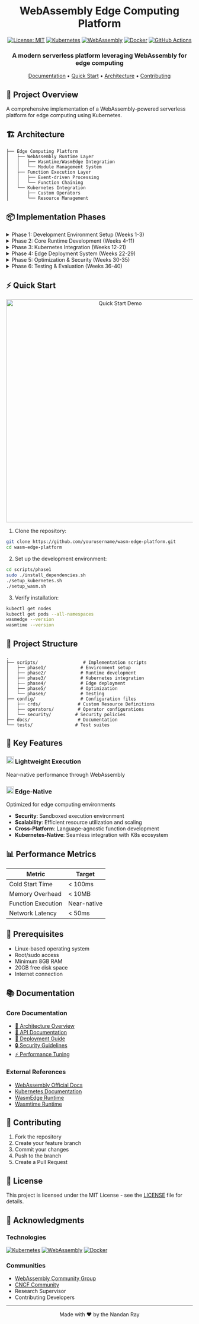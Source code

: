 <div align="center">
  <h1>WebAssembly Edge Computing Platform</h1>

  [![License: MIT](https://img.shields.io/badge/License-MIT-yellow.svg)](https://opensource.org/licenses/MIT)
  [![Kubernetes](https://img.shields.io/badge/kubernetes-%23326ce5.svg?style=flat&logo=kubernetes&logoColor=white)](https://kubernetes.io/)
  [![WebAssembly](https://img.shields.io/badge/webassembly-654FF0.svg?style=flat&logo=webassembly&logoColor=white)](https://webassembly.org/)
  [![Docker](https://img.shields.io/badge/docker-%230db7ed.svg?style=flat&logo=docker&logoColor=white)](https://www.docker.com/)
  [![GitHub Actions](https://img.shields.io/badge/github%20actions-%232671E5.svg?style=flat&logo=githubactions&logoColor=white)](https://github.com/features/actions)
</div>

<div align="center">
  <h3>A modern serverless platform leveraging WebAssembly for edge computing</h3>
  
  [Documentation](docs/README.md) • 
  [Quick Start](#quick-start) • 
  [Architecture](#architecture) • 
  [Contributing](#contributing)
</div>

## 🚀 Project Overview

A comprehensive implementation of a WebAssembly-powered serverless platform for edge computing using Kubernetes.

## 🏗️ Architecture

```
├── Edge Computing Platform
│   ├── WebAssembly Runtime Layer
│   │   ├── Wasmtime/WasmEdge Integration
│   │   └── Module Management System
│   ├── Function Execution Layer
│   │   ├── Event-driven Processing
│   │   └── Function Chaining
│   └── Kubernetes Integration
│       ├── Custom Operators
│       └── Resource Management
```

## 📦 Implementation Phases

<details>
<summary>Phase 1: Development Environment Setup (Weeks 1-3)</summary>

### <img src="https://raw.githubusercontent.com/kubernetes/community/master/icons/svg/resources/unlabeled/pod-128.svg" width="20"/> Development Environment
- Development infrastructure setup
- Kubernetes cluster configuration
- WebAssembly runtime installation
- Monitoring stack deployment

→ [Detailed Documentation](scripts/phase1/README.md)
</details>

<details>
<summary>Phase 2: Core Runtime Development (Weeks 4-11)</summary>

### <img src="https://raw.githubusercontent.com/kubernetes/community/master/icons/svg/resources/unlabeled/pod-128.svg" width="20"/> Core Runtime Development
- WebAssembly runtime integration
- Function execution engine
- Module caching system
- Memory management

→ [Detailed Documentation](scripts/phase2/README.md)
</details>

<details>
<summary>Phase 3: Kubernetes Integration (Weeks 12-21)</summary>

### <img src="https://raw.githubusercontent.com/kubernetes/community/master/icons/svg/resources/unlabeled/pod-128.svg" width="20"/> Kubernetes Integration
- Custom Resource Definitions
- Operator development
- Resource management
- Auto-scaling implementation

→ [Detailed Documentation](scripts/phase3/README.md)
</details>

<details>
<summary>Phase 4: Edge Deployment System (Weeks 22-29)</summary>

### <img src="https://raw.githubusercontent.com/kubernetes/community/master/icons/svg/resources/unlabeled/pod-128.svg" width="20"/> Edge Deployment System
- P2P function sharing
- Edge node discovery
- Service mesh integration
- Load balancing

→ [Detailed Documentation](scripts/phase4/README.md)
</details>

<details>
<summary>Phase 5: Optimization & Security (Weeks 30-35)</summary>

### <img src="https://raw.githubusercontent.com/kubernetes/community/master/icons/svg/resources/unlabeled/pod-128.svg" width="20"/> Optimization & Security
- Performance optimization
- Security implementation
- Authentication system
- Network policies

→ [Detailed Documentation](scripts/phase5/README.md)
</details>

<details>
<summary>Phase 6: Testing & Evaluation (Weeks 36-40)</summary>

### <img src="https://raw.githubusercontent.com/kubernetes/community/master/icons/svg/resources/unlabeled/pod-128.svg" width="20"/> Testing & Evaluation
- Performance testing
- System validation
- Benchmarking
- Documentation

→ [Detailed Documentation](scripts/phase6/README.md)
</details>

## ⚡ Quick Start

<div align="center">
  <img src="docs/assets/quickstart.gif" alt="Quick Start Demo" width="600"/>
</div>

1. Clone the repository:
```bash
git clone https://github.com/yourusername/wasm-edge-platform.git
cd wasm-edge-platform
```

2. Set up the development environment:
```bash
cd scripts/phase1
sudo ./install_dependencies.sh
./setup_kubernetes.sh
./setup_wasm.sh
```

3. Verify installation:
```bash
kubectl get nodes
kubectl get pods --all-namespaces
wasmedge --version
wasmtime --version
```

## 📂 Project Structure
```
.
├── scripts/                 # Implementation scripts
│   ├── phase1/             # Environment setup
│   ├── phase2/             # Runtime development
│   ├── phase3/             # Kubernetes integration
│   ├── phase4/             # Edge deployment
│   ├── phase5/             # Optimization
│   └── phase6/             # Testing
├── config/                 # Configuration files
│   ├── crds/              # Custom Resource Definitions
│   ├── operators/         # Operator configurations
│   └── security/         # Security policies
├── docs/                  # Documentation
└── tests/                # Test suites
```

## 🎯 Key Features

### <img src="https://webassembly.org/favicon.ico" width="20"/> Lightweight Execution
Near-native performance through WebAssembly

### <img src="docs/assets/icons/edge.svg" width="20"/> Edge-Native
Optimized for edge computing environments

- **Security**: Sandboxed execution environment
- **Scalability**: Efficient resource utilization and scaling
- **Cross-Platform**: Language-agnostic function development
- **Kubernetes-Native**: Seamless integration with K8s ecosystem

## 📊 Performance Metrics


| Metric | Target |
|--------|---------|
| Cold Start Time | < 100ms |
| Memory Overhead | < 10MB |
| Function Execution | Near-native |
| Network Latency | < 50ms |

## 🔧 Prerequisites

- Linux-based operating system
- Root/sudo access
- Minimum 8GB RAM
- 20GB free disk space
- Internet connection

## 📚 Documentation

### Core Documentation
- [📖 Architecture Overview](docs/architecture.md)
- [🔌 API Documentation](docs/api.md)
- [🚀 Deployment Guide](docs/deployment.md)
- [🔒 Security Guidelines](docs/security.md)
- [⚡ Performance Tuning](docs/performance.md)

### External References
- [WebAssembly Official Docs](https://webassembly.org/)
- [Kubernetes Documentation](https://kubernetes.io/docs/)
- [WasmEdge Runtime](https://wasmedge.org/)
- [Wasmtime Runtime](https://wasmtime.dev/)

## 🤝 Contributing

1. Fork the repository
2. Create your feature branch
3. Commit your changes
4. Push to the branch
5. Create a Pull Request

## 📄 License

This project is licensed under the MIT License - see the [LICENSE](LICENSE) file for details.

## 🙏 Acknowledgments

### Technologies
[![Kubernetes][kubernetes-shield]][kubernetes-url]
[![WebAssembly][wasm-shield]][wasm-url]
[![Docker][docker-shield]][docker-url]

### Communities
- [WebAssembly Community Group](https://www.w3.org/community/webassembly/)
- [CNCF Community](https://www.cncf.io/community/)
- Research Supervisor
- Contributing Developers

---
<div align="center">
  Made with ❤️ by the Nandan Ray
</div>

[kubernetes-shield]: https://img.shields.io/badge/kubernetes-%23326ce5.svg?style=for-the-badge&logo=kubernetes&logoColor=white
[kubernetes-url]: https://kubernetes.io/
[wasm-shield]: https://img.shields.io/badge/webassembly-654FF0.svg?style=for-the-badge&logo=webassembly&logoColor=white
[wasm-url]: https://webassembly.org/
[docker-shield]: https://img.shields.io/badge/docker-%230db7ed.svg?style=for-the-badge&logo=docker&logoColor=white
[docker-url]: https://www.docker.com/
